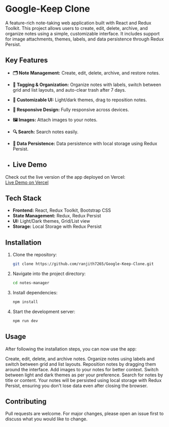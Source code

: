 # Google-Keep Clone

A feature-rich note-taking web application built with React and Redux Toolkit. This project allows users to create, edit, delete, archive, and organize notes using a simple, customizable interface. It includes support for image attachments, themes, labels, and data persistence through Redux Persist.

## Key Features
- **🗂️ Note Management:** Create, edit, delete, archive, and restore notes.
- **🔖 Tagging & Organization:** Organize notes with labels, switch between grid and list layouts, and auto-clear trash after 7 days.
- **🎨 Customizable UI:** Light/dark themes, drag to reposition notes.
- **📱 Responsive Design:** Fully responsive across devices.
- **🖼️ Images:** Attach images to your notes.
- **🔍 Search:** Search notes easily.
- **💾 Data Persistence:** Data persistence with local storage using Redux Persist.

- ## Live Demo
Check out the live version of the app deployed on Vercel:  
[Live Demo on Vercel](https://google-keep-clone-git-main-ranjith7265s-projects.vercel.app/)

## Tech Stack
- **Frontend:** React, Redux Toolkit, Bootstrap CSS
- **State Management:** Redux, Redux Persist
- **UI:** Light/Dark themes, Grid/List view
- **Storage:** Local Storage with Redux Persist

## Installation

1. Clone the repository:
   ```bash
   git clone https://github.com/ranjith7265/Google-Keep-Clone.git

2. Navigate into the project directory:
   ```bash
   cd notes-manager
   
3. Install dependencies:
   ```bash
   npm install

4. Start the development server:
   ```bash
   npm run dev

## Usage
After following the installation steps, you can now use the app:

Create, edit, delete, and archive notes.
Organize notes using labels and switch between grid and list layouts.
Reposition notes by dragging them around the interface.
Add images to your notes for better context.
Switch between light and dark themes as per your preference.
Search for notes by title or content.
Your notes will be persisted using local storage with Redux Persist, ensuring you don't lose data even after closing the browser.

## Contributing
Pull requests are welcome. For major changes, please open an issue first to discuss what you would like to change.


